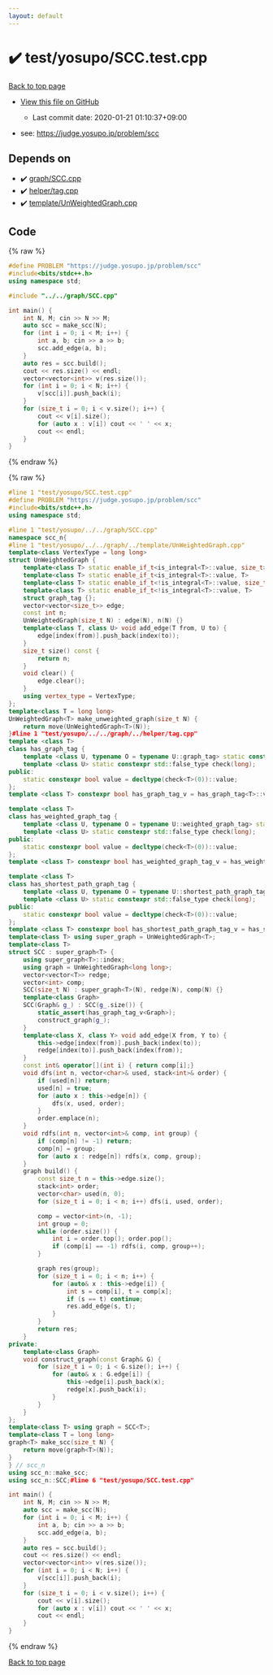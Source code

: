```yaml
---
layout: default
---
```


<!-- mathjax config similar to math.stackexchange -->
<script type="text/javascript" async
  src="https://cdnjs.cloudflare.com/ajax/libs/mathjax/2.7.5/MathJax.js?config=TeX-MML-AM_CHTML">
</script>
<script type="text/x-mathjax-config">
  MathJax.Hub.Config({
    TeX: { equationNumbers: { autoNumber: "AMS" }},
    tex2jax: {
      inlineMath: [ ['$','$'] ],
      processEscapes: true
    },
    "HTML-CSS": { matchFontHeight: false },
    displayAlign: "left",
    displayIndent: "2em"
  });
</script>

<script type="text/javascript" src="https://cdnjs.cloudflare.com/ajax/libs/jquery/3.4.1/jquery.min.js"></script>
<script src="https://cdn.jsdelivr.net/npm/jquery-balloon-js@1.1.2/jquery.balloon.min.js" integrity="sha256-ZEYs9VrgAeNuPvs15E39OsyOJaIkXEEt10fzxJ20+2I=" crossorigin="anonymous"></script>
<script type="text/javascript" src="../../../assets/js/copy-button.js"></script>
<link rel="stylesheet" href="../../../assets/css/copy-button.css" />


# :heavy_check_mark: test/yosupo/SCC.test.cpp

<a href="../../../index.html">Back to top page</a>

* <a href="{{ site.github.repository_url }}/blob/master/test/yosupo/SCC.test.cpp">View this file on GitHub</a>
    - Last commit date: 2020-01-21 01:10:37+09:00


* see: <a href="https://judge.yosupo.jp/problem/scc">https://judge.yosupo.jp/problem/scc</a>


## Depends on

* :heavy_check_mark: <a href="../../../library/graph/SCC.cpp.html">graph/SCC.cpp</a>
* :heavy_check_mark: <a href="../../../library/helper/tag.cpp.html">helper/tag.cpp</a>
* :heavy_check_mark: <a href="../../../library/template/UnWeightedGraph.cpp.html">template/UnWeightedGraph.cpp</a>


## Code

<a id="unbundled"></a>
{% raw %}
```cpp
#define PROBLEM "https://judge.yosupo.jp/problem/scc"
#include<bits/stdc++.h>
using namespace std;

#include "../../graph/SCC.cpp"

int main() {
	int N, M; cin >> N >> M;
	auto scc = make_scc(N);
	for (int i = 0; i < M; i++) {
		int a, b; cin >> a >> b;
		scc.add_edge(a, b);
	}
	auto res = scc.build();
	cout << res.size() << endl;
	vector<vector<int>> v(res.size());
	for (int i = 0; i < N; i++) {
		v[scc[i]].push_back(i);
	}
	for (size_t i = 0; i < v.size(); i++) {
		cout << v[i].size();
		for (auto x : v[i]) cout << ' ' << x;
		cout << endl;
	}
}
```
{% endraw %}

<a id="bundled"></a>
{% raw %}
```cpp
#line 1 "test/yosupo/SCC.test.cpp"
#define PROBLEM "https://judge.yosupo.jp/problem/scc"
#include<bits/stdc++.h>
using namespace std;

#line 1 "test/yosupo/../../graph/SCC.cpp"
namespace scc_n{
#line 1 "test/yosupo/../../graph/../template/UnWeightedGraph.cpp"
template<class VertexType = long long>
struct UnWeightedGraph {
	template<class T> static enable_if_t<is_integral<T>::value, size_t>  index(T x) {return x;}
	template<class T> static enable_if_t<is_integral<T>::value, T>     restore(T x) {return x;}
	template<class T> static enable_if_t<!is_integral<T>::value, size_t> index(T x) {return x.index();}
	template<class T> static enable_if_t<!is_integral<T>::value, T>    restore(T x) {return x.restore();}
	struct graph_tag {};
	vector<vector<size_t>> edge;
	const int n;
	UnWeightedGraph(size_t N) : edge(N), n(N) {}
	template<class T, class U> void add_edge(T from, U to) {
		edge[index(from)].push_back(index(to));
	}
	size_t size() const {
		return n;
	}
	void clear() {
		edge.clear();
	}
	using vertex_type = VertexType;
};
template<class T = long long>
UnWeightedGraph<T> make_unweighted_graph(size_t N) {
	return move(UnWeightedGraph<T>(N));
}#line 1 "test/yosupo/../../graph/../helper/tag.cpp"
template <class T>
class has_graph_tag {
	template <class U, typename O = typename U::graph_tag> static constexpr std::true_type check(int);
	template <class U> static constexpr std::false_type check(long);
public:
	static constexpr bool value = decltype(check<T>(0))::value;
};
template <class T> constexpr bool has_graph_tag_v = has_graph_tag<T>::value;

template <class T>
class has_weighted_graph_tag {
	template <class U, typename O = typename U::weighted_graph_tag> static constexpr std::true_type check(int);
	template <class U> static constexpr std::false_type check(long);
public:
	static constexpr bool value = decltype(check<T>(0))::value;
};
template <class T> constexpr bool has_weighted_graph_tag_v = has_weighted_graph_tag<T>::value;

template <class T>
class has_shortest_path_graph_tag {
	template <class U, typename O = typename U::shortest_path_graph_tag> static constexpr std::true_type check(int);
	template <class U> static constexpr std::false_type check(long);
public:
	static constexpr bool value = decltype(check<T>(0))::value;
};
template <class T> constexpr bool has_shortest_path_graph_tag_v = has_shortest_path_graph_tag<T>::value;#line 4 "test/yosupo/../../graph/SCC.cpp"
template<class T> using super_graph = UnWeightedGraph<T>;
template<class T>
struct SCC : super_graph<T> {
	using super_graph<T>::index;
	using graph = UnWeightedGraph<long long>;
	vector<vector<T>> redge;
	vector<int> comp;
	SCC(size_t N) : super_graph<T>(N), redge(N), comp(N) {}
	template<class Graph>
	SCC(Graph& g_) : SCC(g_.size()) {
		static_assert(has_graph_tag_v<Graph>);
		construct_graph(g_);
	}
	template<class X, class Y> void add_edge(X from, Y to) {
		this->edge[index(from)].push_back(index(to));
		redge[index(to)].push_back(index(from));
	}
	const int& operator[](int i) { return comp[i];}
	void dfs(int n, vector<char>& used, stack<int>& order) {
		if (used[n]) return;
		used[n] = true;
		for (auto x : this->edge[n]) {
			dfs(x, used, order);
		}
		order.emplace(n);
	}
	void rdfs(int n, vector<int>& comp, int group) {
		if (comp[n] != -1) return;
		comp[n] = group;
		for (auto x : redge[n]) rdfs(x, comp, group);
	}
	graph build() {
		const size_t n = this->edge.size();
		stack<int> order;
		vector<char> used(n, 0);
		for (size_t i = 0; i < n; i++) dfs(i, used, order);

		comp = vector<int>(n, -1);
		int group = 0;
		while (order.size()) {
			int i = order.top(); order.pop();
			if (comp[i] == -1) rdfs(i, comp, group++);
		}

		graph res(group);
		for (size_t i = 0; i < n; i++) {
			for (auto& x : this->edge[i]) {
				int s = comp[i], t = comp[x];
				if (s == t) continue;
				res.add_edge(s, t);
			}
		}
		return res;
	}
private:
	template<class Graph>
	void construct_graph(const Graph& G) {
		for (size_t i = 0; i < G.size(); i++) {
			for (auto& x : G.edge[i]) {
				this->edge[i].push_back(x);
				redge[x].push_back(i);
			}
		}
	}
};
template<class T> using graph = SCC<T>;
template<class T = long long>
graph<T> make_scc(size_t N) {
	return move(graph<T>(N));
}
} // scc_n
using scc_n::make_scc;
using scc_n::SCC;#line 6 "test/yosupo/SCC.test.cpp"

int main() {
	int N, M; cin >> N >> M;
	auto scc = make_scc(N);
	for (int i = 0; i < M; i++) {
		int a, b; cin >> a >> b;
		scc.add_edge(a, b);
	}
	auto res = scc.build();
	cout << res.size() << endl;
	vector<vector<int>> v(res.size());
	for (int i = 0; i < N; i++) {
		v[scc[i]].push_back(i);
	}
	for (size_t i = 0; i < v.size(); i++) {
		cout << v[i].size();
		for (auto x : v[i]) cout << ' ' << x;
		cout << endl;
	}
}
```
{% endraw %}

<a href="../../../index.html">Back to top page</a>

